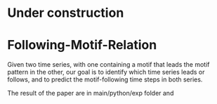 # Under construction
# Following-Motif-Relation

Given two time series, with one containing a motif that leads the motif pattern in the other, our goal is to identify which time series leads or follows, and to predict the motif-following time steps in both series.

The result of the paper are in main/python/exp folder and 


